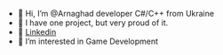 - 👋 Hi, I’m @Arnaghad developer C#/C++ from Ukraine
- 🚢 I have one project, but very proud of it.
- 💼 [Linkedin](https://www.linkedin.com/in/hlib-turuta/)
- 👀 I’m interested in Game Development
<!---
Arnaghad/Arnaghad is a ✨ special ✨ repository because its `README.md` (this file) appears on your GitHub profile.
You can click the Preview link to take a look at your changes.
--->
